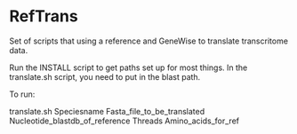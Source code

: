 # RefTrans
Set of scripts that using a reference and GeneWise to translate transcritome data.

Run the INSTALL script to get paths set up for most things.  In the translate.sh script, you need to put in the blast path.

To run:

translate.sh Speciesname Fasta_file_to_be_translated  Nucleotide_blastdb_of_reference Threads Amino_acids_for_ref
